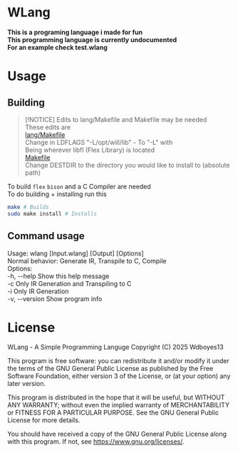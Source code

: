# WLang
__This is a programing language i made for fun__  
__This programming language is currently undocumented__  
__For an example check test.wlang__

# Usage
## Building
>[!NOTICE]
> Edits to lang/Makefile and Makefile may be needed  
> These edits are  
> [lang/Makefile](/lang/Makefile)  
>Change in LDFLAGS "-L/opt/will/lib" - To "-L<libpath>" with <libpath>  
>   Being wherever libfl (Flex Library) is located  
> [Makefile](/Makefile)  
>Change DESTDIR to the directory you would like to install to (absolute path)   
   
To build `flex` `bison` and a C Compiler are needed  
To do building + installing run this   
```sh
make # Builds
sudo make install # Installs
```  

## Command usage  
Usage: wlang \[Input.wlang\] \[Output\] \[Options\]  
Normal behavior: Generate IR, Transpile to C, Compile  
Options:  
  -h, --help     Show this help message  
  -c             Only IR Generation and Transpiling to C  
  -i             Only IR Generation  
  -v, --version  Show program info  

# License
WLang - A Simple Programming Languge
Copyright (C) 2025  Wdboyes13

This program is free software: you can redistribute it and/or modify
it under the terms of the GNU General Public License as published by
the Free Software Foundation, either version 3 of the License, or
(at your option) any later version.

This program is distributed in the hope that it will be useful,
but WITHOUT ANY WARRANTY; without even the implied warranty of
MERCHANTABILITY or FITNESS FOR A PARTICULAR PURPOSE.  See the
GNU General Public License for more details.

You should have received a copy of the GNU General Public License
along with this program.  If not, see <https://www.gnu.org/licenses/>.